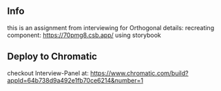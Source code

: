 ## Info

this is an assignment from interviewing for Orthogonal
details: recreating component: https://70pmg8.csb.app/
using storybook

## Deploy to Chromatic

checkout Interview-Panel at: https://www.chromatic.com/build?appId=64b738d9a492e1fb70ce6214&number=1
